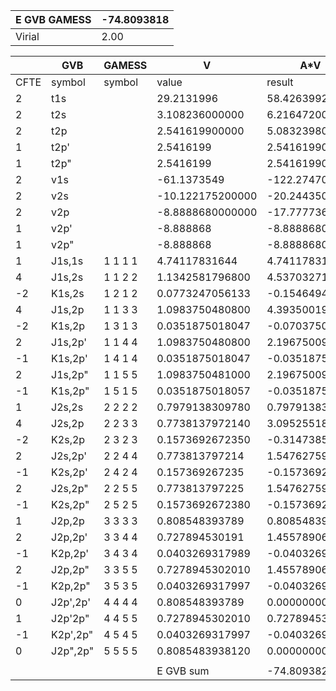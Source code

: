<div class="grid-wrapper" id="integrals-table-8">

<div id="table1">

| E GVB GAMESS | -74.8093818 |
| ------------ | ----------- |
| Virial       | 2.00        |

</div>

<div id="table2">

|      | GVB      | GAMESS  | V                | A\*V           |
| ---- | -------- | ------- | ---------------- | -------------- |
| CFTE | symbol   | symbol  | value            | result         |
| 2    | t1s      |         | 29.2131996       | 58.426399200   |
| 2    | t2s      |         | 3.108236000000   | 6.216472000    |
| 2    | t2p      |         | 2.541619900000   | 5.083239800    |
| 1    | t2p'     |         | 2.5416199        | 2.541619900    |
| 1    | t2p"     |         | 2.5416199        | 2.541619900    |
| 2    | v1s      |         | -61.1373549      | -122.274709800 |
| 2    | v2s      |         | -10.122175200000 | -20.244350400  |
| 2    | v2p      |         | -8.8888680000000 | -17.777736000  |
| 1    | v2p'     |         | -8.888868        | -8.888868000   |
| 1    | v2p"     |         | -8.888868        | -8.888868000   |
| 1    | J1s,1s   | 1 1 1 1 | 4.74117831644    | 4.741178316    |
| 4    | J1s,2s   | 1 1 2 2 | 1.1342581796800  | 4.537032719    |
| -2   | K1s,2s   | 1 2 1 2 | 0.0773247056133  | -0.154649411   |
| 4    | J1s,2p   | 1 1 3 3 | 1.0983750480800  | 4.393500192    |
| -2   | K1s,2p   | 1 3 1 3 | 0.0351875018047  | -0.070375004   |
| 2    | J1s,2p'  | 1 1 4 4 | 1.0983750480800  | 2.196750096    |
| -1   | K1s,2p'  | 1 4 1 4 | 0.0351875018047  | -0.035187502   |
| 2    | J1s,2p"  | 1 1 5 5 | 1.0983750481000  | 2.196750096    |
| -1   | K1s,2p"  | 1 5 1 5 | 0.0351875018057  | -0.035187502   |
| 1    | J2s,2s   | 2 2 2 2 | 0.7979138309780  | 0.797913831    |
| 4    | J2s,2p   | 2 2 3 3 | 0.7738137972140  | 3.095255189    |
| -2   | K2s,2p   | 2 3 2 3 | 0.1573692672350  | -0.314738534   |
| 2    | J2s,2p'  | 2 2 4 4 | 0.773813797214   | 1.547627594    |
| -1   | K2s,2p'  | 2 4 2 4 | 0.157369267235   | -0.157369267   |
| 2    | J2s,2p"  | 2 2 5 5 | 0.773813797225   | 1.547627594    |
| -1   | K2s,2p"  | 2 5 2 5 | 0.1573692672380  | -0.157369267   |
| 1    | J2p,2p   | 3 3 3 3 | 0.808548393789   | 0.808548394    |
| 2    | J2p,2p'  | 3 3 4 4 | 0.727894530191   | 1.455789060    |
| -1   | K2p,2p'  | 3 4 3 4 | 0.0403269317989  | -0.040326932   |
| 2    | J2p,2p"  | 3 3 5 5 | 0.7278945302010  | 1.455789060    |
| -1   | K2p,2p"  | 3 5 3 5 | 0.0403269317997  | -0.040326932   |
| 0    | J2p',2p' | 4 4 4 4 | 0.808548393789   | 0.000000000    |
| 1    | J2p'2p"  | 4 4 5 5 | 0.7278945302010  | 0.727894530    |
| -1   | K2p',2p" | 4 5 4 5 | 0.0403269317997  | -0.040326932   |
| 0    | J2p",2p" | 5 5 5 5 | 0.8085483938120  | 0.000000000    |
|      |          |         |                  |                |
|      |          |         | E GVB sum        | -74.8093820    |

</div>

</div>

